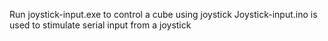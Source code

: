 Run joystick-input.exe to control a cube using joystick
Joystick-input.ino is used to stimulate serial input from a joystick
